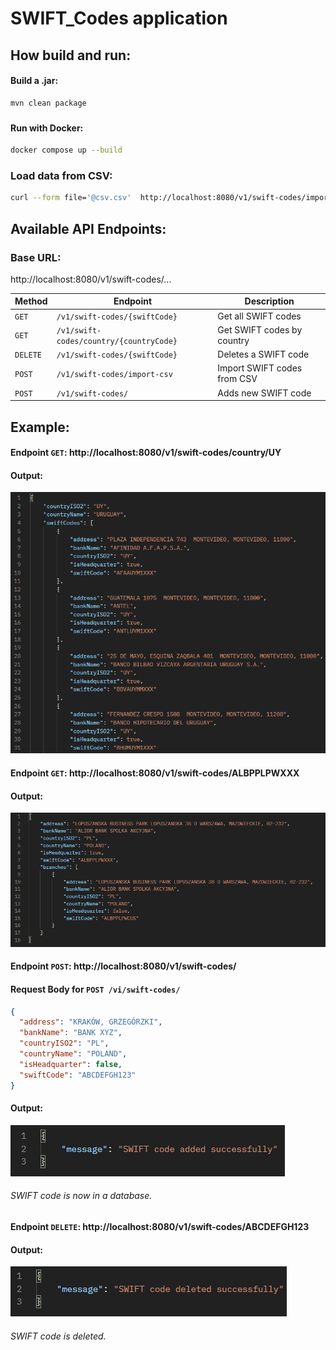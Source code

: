 # SWIFT_Codes application

## How build and run:
#### Build a .jar:
```bash
mvn clean package
```
###
#### Run with Docker:
```bash
docker compose up --build
```
### Load data from CSV:
```bash
curl --form file='@csv.csv'  http://localhost:8080/v1/swift-codes/import-csv
```
## Available API Endpoints:
### Base URL:
http://localhost:8080/v1/swift-codes/...

| Method | Endpoint                                | Description                 |
|--------|-----------------------------------------|-----------------------------|
| `GET`  | `/v1/swift-codes/{swiftCode}`           | Get all SWIFT codes         |
| `GET`  | `/v1/swift-codes/country/{countryCode}` | Get SWIFT codes by country  |
|`DELETE`| `/v1/swift-codes/{swiftCode}`           | Deletes a SWIFT code        | 
| `POST` | `/v1/swift-codes/import-csv`            | Import SWIFT codes from CSV |
| `POST` | `/v1/swift-codes/`                      | Adds new SWIFT code         |

## Example:
#### Endpoint `GET`: http://localhost:8080/v1/swift-codes/country/UY
#### Output:
![img1](.media/img1.png)
#### Endpoint `GET`: http://localhost:8080/v1/swift-codes/ALBPPLPWXXX
#### Output:
![img2](.media/img2.png)
#### Endpoint `POST`: http://localhost:8080/v1/swift-codes/ 
#### **Request Body for `POST /vi/swift-codes/`**
```json
{
  "address": "KRAKÓW, GRZEGÓRZKI",
  "bankName": "BANK XYZ",
  "countryISO2": "PL",
  "countryName": "POLAND",
  "isHeadquarter": false,
  "swiftCode": "ABCDEFGH123"
}
```
#### Output:
![img3](.media/img3.png)
###### SWIFT code is now in a database.

#### Endpoint `DELETE`: http://localhost:8080/v1/swift-codes/ABCDEFGH123
#### Output:
![img2](.media/img4.png)
###### SWIFT code is deleted.